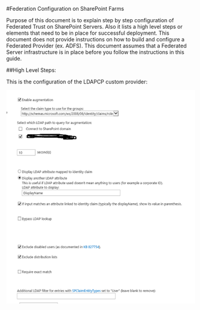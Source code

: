 #Federation Configuration on SharePoint Farms

Purpose of this document is to explain step by step configuration of Federated Trust on SharePoint Servers. Also it lists a high level steps or elements that need to be in place for successful deployment.
This document does not provide instructions on how to build and configure a Federated Provider (ex. ADFS). This document assumes that a Federated Server infrastructure is in place before you follow the instructions in this guide.

##High Level Steps:


This is the configuration of the LDAPCP custom provider:

![Image of LDAPCP](https://github.com/libchiak/SharePointScripts/blob/master/LDAPCP.png)
 
